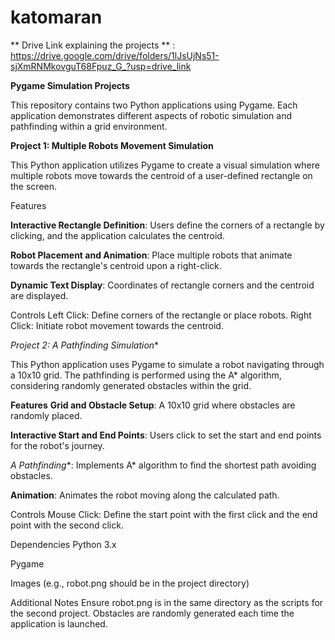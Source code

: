 # katomaran

** Drive Link explaining the projects ** : https://drive.google.com/drive/folders/1lJsUjNs51-sjXmRNMkovguT68Fpuz_G_?usp=drive_link


**Pygame Simulation Projects**

This repository contains two Python applications using Pygame. Each application demonstrates different aspects of robotic simulation and pathfinding within a grid environment.


**Project 1: Multiple Robots Movement Simulation**


This Python application utilizes Pygame to create a visual simulation where multiple robots move towards the centroid of a user-defined rectangle on the screen.



Features

**Interactive Rectangle Definition**: Users define the corners of a rectangle by clicking, and the application calculates the centroid.


**Robot Placement and Animation**: Place multiple robots that animate towards the rectangle's centroid upon a right-click.


**Dynamic Text Display**: Coordinates of rectangle corners and the centroid are displayed.



Controls
Left Click: Define corners of the rectangle or place robots.
Right Click: Initiate robot movement towards the centroid.





**Project 2: A* Pathfinding Simulation**


This Python application uses Pygame to simulate a robot navigating through a 10x10 grid. The pathfinding is performed using the A* algorithm, considering randomly generated obstacles within the grid.

**Features**
**Grid and Obstacle Setup**: A 10x10 grid where obstacles are randomly placed.


**Interactive Start and End Points**: Users click to set the start and end points for the robot's journey.


**A* Pathfinding**: Implements A* algorithm to find the shortest path avoiding obstacles.


**Animation**: Animates the robot moving along the calculated path.




Controls
Mouse Click: Define the start point with the first click and the end point with the second click.



Dependencies
Python 3.x


Pygame


Images (e.g., robot.png should be in the project directory)




Additional Notes
Ensure robot.png is in the same directory as the scripts for the second project.
Obstacles are randomly generated each time the application is launched.
